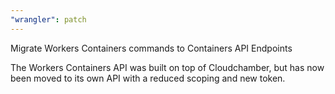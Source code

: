 ```yaml
---
"wrangler": patch
---
```


Migrate Workers Containers commands to Containers API Endpoints

The Workers Containers API was built on top of Cloudchamber, but has now been moved to its own API
with a reduced scoping and new token.
